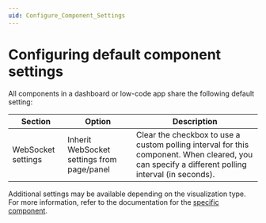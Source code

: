 ```yaml
---
uid: Configure_Component_Settings
---
```


# Configuring default component settings

All components in a dashboard or low-code app share the following default setting:

| Section | Option | Description |
|--|--|--|
| WebSocket settings | Inherit WebSocket settings from page/panel | Clear the checkbox to use a custom polling interval for this component. When cleared, you can specify a different polling interval (in seconds). |

Additional settings may be available depending on the visualization type. For more information, refer to the documentation for the [specific component](xref:Available_visualizations).
